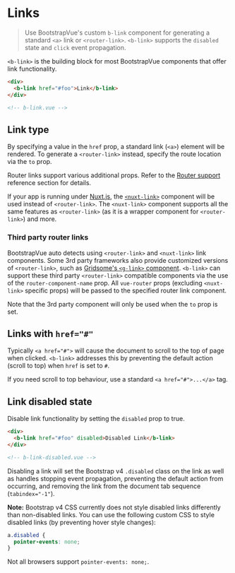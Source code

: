 # Links

> Use BootstrapVue's custom `b-link` component for generating a standard `<a>` link or
> `<router-link>`. `<b-link>` supports the `disabled` state and `click` event propagation.

`<b-link>` is the building block for most BootstrapVue components that offer link functionality.

```html
<div>
  <b-link href="#foo">Link</b-link>
</div>

<!-- b-link.vue -->
```

## Link type

By specifying a value in the `href` prop, a standard link (`<a>`) element will be rendered. To
generate a `<router-link>` instead, specify the route location via the `to` prop.

Router links support various additional props. Refer to the
[Router support](/docs/reference/router-links) reference section for details.

If your app is running under [Nuxt.js](https://nuxtjs.org), the
[`<nuxt-link>`](https://nuxtjs.org/api/components-nuxt-link) component will be used instead of
`<router-link>`. The `<nuxt-link>` component supports all the same features as `<router-link>` (as
it is a wrapper component for `<router-link>`) and more.

### Third party router links

BootstrapVue auto detects using `<router-link>` and `<nuxt-link>` link components. Some 3rd party
frameworks also provide customized versions of `<router-link>`, such as
[Gridsome's `<g-link>` component](https://gridsome.org/docs/linking/). `<b-link>` can support these
third party `<router-link>` compatible components via the use of the `router-component-name` prop.
All `vue-router` props (excluding `<nuxt-link>` specific props) will be passed to the specified
router link component.

Note that the 3rd party component will only be used when the `to` prop is set.

## Links with `href="#"`

Typically `<a href="#">` will cause the document to scroll to the top of page when clicked.
`<b-link>` addresses this by preventing the default action (scroll to top) when `href` is set to
`#`.

If you need scroll to top behaviour, use a standard `<a href="#">...</a>` tag.

## Link disabled state

Disable link functionality by setting the `disabled` prop to true.

```html
<div>
  <b-link href="#foo" disabled>Disabled Link</b-link>
</div>

<!-- b-link-disabled.vue -->
```

Disabling a link will set the Bootstrap v4 `.disabled` class on the link as well as handles stopping
event propagation, preventing the default action from occurring, and removing the link from the
document tab sequence (`tabindex="-1"`).

**Note:** Bootstrap v4 CSS currently does not style disabled links differently than non-disabled
links. You can use the following custom CSS to style disabled links (by preventing hover style
changes):

```css
a.disabled {
  pointer-events: none;
}
```

Not all browsers support `pointer-events: none;`.

<!-- Component reference added automatically from component package.json -->
